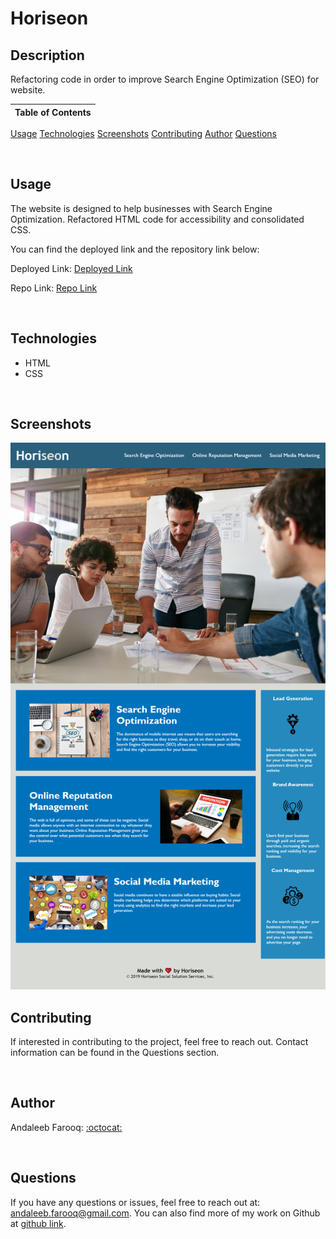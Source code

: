 # Horiseon

## Description
Refactoring code in order to improve Search Engine Optimization (SEO) for website.

Table of Contents |
-------------------|
[Usage](#Usage)
[Technologies](#Technologies)
[Screenshots](#Screenshots)
[Contributing](#Contributing)
[Author](#Author)
[Questions](#Questions)

<br />

## Usage

The website is designed to help businesses with Search Engine Optimization. Refactored HTML code for accessibility and consolidated CSS.

You can find the deployed link and the repository link below:

Deployed Link: [Deployed Link](https://cerafinn.github.io/horiseon)

Repo Link: [Repo Link](https://github.com/cerafinn/horiseon)

<br />

## Technologies

* HTML
* CSS

<br />

## Screenshots

![IMG](./assets/images/horiseon-screenshot.png)

## Contributing

If interested in contributing to the project, feel free to reach out. Contact information can be found in the Questions section.

<br />

## Author

Andaleeb Farooq: [:octocat:](https://github.com/cerafinn)

<br />

## Questions

If you have any questions or issues, feel free to reach out at: andaleeb.farooq@gmail.com.
You can also find more of my work on Github at [github link](https://github.com/cerafinn).
